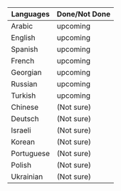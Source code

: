 
|Languages|Done/Not Done|
|---------|-------------|
|Arabic     |upcoming|
|English    |upcoming|
|Spanish    |upcoming|
|French     |upcoming|
|Georgian   |upcoming|
|Russian    |upcoming|
|Turkish    |upcoming|
|Chinese    |(Not sure)|
|Deutsch    |(Not sure)|
|Israeli    |(Not sure)|
|Korean     |(Not sure)|
|Portuguese |(Not sure)|
|Polish     |(Not sure)|
|Ukrainian  |(Not sure)|
